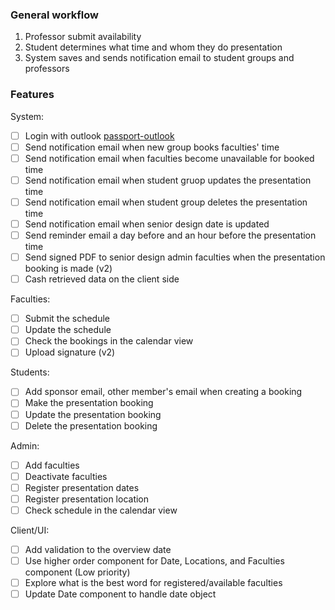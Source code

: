### General workflow

1. Professor submit availability
2. Student determines what time and whom they do presentation
3. System saves and sends notification email to student groups and professors

### Features

System: 

- [ ] Login with outlook [passport-outlook](https://www.npmjs.com/package/passport-outlook)
- [ ] Send notification email when new group books faculties' time
- [ ] Send notification email when faculties become unavailable for booked time
- [ ] Send notification email when student gruop updates the presentation time
- [ ] Send notification email when student group deletes the presentation time
- [ ] Send notification email when senior design date is updated
- [ ] Send reminder email a day before and an hour before the presentation time
- [ ] Send signed PDF to senior design admin faculties when the presentation booking is made (v2)
- [ ] Cash retrieved data on the client side

Faculties:

- [ ] Submit the schedule
- [ ] Update the schedule
- [ ] Check the bookings in the calendar view
- [ ] Upload signature (v2)

Students:

- [ ] Add sponsor email, other member's email when creating a booking
- [ ] Make the presentation booking
- [ ] Update the presentation booking
- [ ] Delete the presentation booking

Admin:

- [ ] Add faculties
- [ ] Deactivate faculties
- [ ] Register presentation dates
- [ ] Register presentation location
- [ ] Check schedule in the calendar view

Client/UI:

- [ ] Add validation to the overview date
- [ ] Use higher order component for Date, Locations, and Faculties component (Low priority)
- [ ] Explore what is the best word for registered/available faculties
- [ ] Update Date component to handle date object